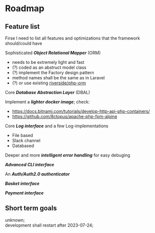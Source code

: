 # Roadmap


## Feature list

Firse I need to list all features and optimizations that the framework
should/could have


Sophisticated ***Object Relational Mapper*** (ORM)
* needs to be extremely light and fast
* (?) coded as an abstruct model class
* (?) implement the Factory design pattern
* method names shall be the same as in Laravel
* (?) or use existing [riverside/php-orm](https://github.com/riverside/php-orm)


Core ***Database Abstraction Layer*** (DBAL)


Implement a ***lighter docker image***; check:    
* https://docs.bitnami.com/tutorials/develop-http-api-php-containers/
* https://github.com/8ctopus/apache-php-fpm-alpine


Core ***Log interface*** and a few Log-implementations   
* File based
* Slack channel
* Databased


Deeper and more ***intelligent error handling*** for easy debuging


***Advanced CLI interface***


An ***Auth/Auth2.0 authenticator***


***Basket interface***


***Payment interface***





## Short term goals

unknown;    
development shall restart after 2023-07-24;
